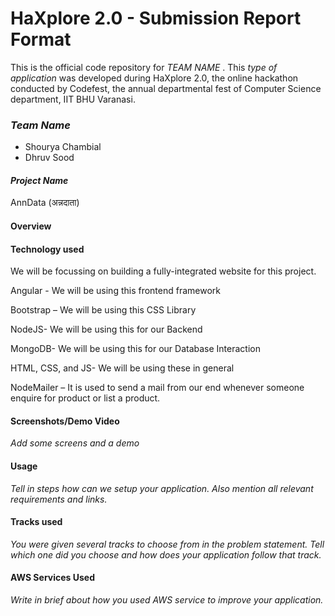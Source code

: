# HaXplore 2.0 - Submission Report Format

This is the official code repository for _TEAM NAME_ . This _type of application_ was developed during HaXplore 2.0, 
the online hackathon conducted by Codefest, the annual departmental fest of Computer Science department, IIT BHU Varanasi.

### _Team Name_

* Shourya Chambial
* Dhruv Sood

#### _Project Name_
AnnData (अन्नदाता)

#### Overview



#### Technology used

We will be focussing on building a fully-integrated website for this project.

Angular - We will be using this frontend framework​

Bootstrap – We will be using this CSS Library​

NodeJS- We will be using this for our Backend​

MongoDB- We will be using this for our Database Interaction​

HTML, CSS, and JS- We will be using these in general​

NodeMailer – It is used to send a mail from our end whenever someone enquire for  product or list a product.​

#### Screenshots/Demo Video

_Add some screens and a demo_

#### Usage

_Tell in steps how can we setup your application. Also mention all relevant requirements and links._

#### Tracks used

_You were given several tracks to choose from in the problem statement. Tell which one did you choose and how does your
application follow that track._

#### AWS Services Used

_Write in brief about how you used AWS service to improve your application._




